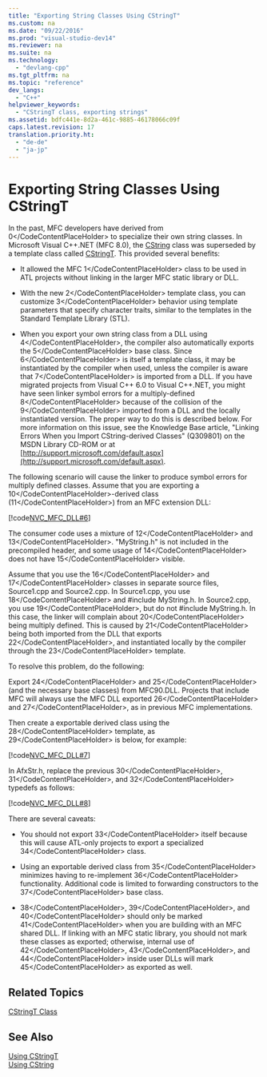 ```yaml
---
title: "Exporting String Classes Using CStringT"
ms.custom: na
ms.date: "09/22/2016"
ms.prod: "visual-studio-dev14"
ms.reviewer: na
ms.suite: na
ms.technology: 
  - "devlang-cpp"
ms.tgt_pltfrm: na
ms.topic: "reference"
dev_langs: 
  - "C++"
helpviewer_keywords: 
  - "CStringT class, exporting strings"
ms.assetid: bdfc441e-8d2a-461c-9885-46178066c09f
caps.latest.revision: 17
translation.priority.ht: 
  - "de-de"
  - "ja-jp"
---
```

# Exporting String Classes Using CStringT
In the past, MFC developers have derived from <CodeContentPlaceHolder>0\</CodeContentPlaceHolder> to specialize their own string classes. In Microsoft Visual C++.NET (MFC 8.0), the [CString](../vs140/using-cstring.md) class was superseded by a template class called [CStringT](../vs140/cstringt-class.md). This provided several benefits:  
  
-   It allowed the MFC <CodeContentPlaceHolder>1\</CodeContentPlaceHolder> class to be used in ATL projects without linking in the larger MFC static library or DLL.  
  
-   With the new <CodeContentPlaceHolder>2\</CodeContentPlaceHolder> template class, you can customize <CodeContentPlaceHolder>3\</CodeContentPlaceHolder> behavior using template parameters that specify character traits, similar to the templates in the Standard Template Library (STL).  
  
-   When you export your own string class from a DLL using <CodeContentPlaceHolder>4\</CodeContentPlaceHolder>, the compiler also automatically exports the <CodeContentPlaceHolder>5\</CodeContentPlaceHolder> base class. Since <CodeContentPlaceHolder>6\</CodeContentPlaceHolder> is itself a template class, it may be instantiated by the compiler when used, unless the compiler is aware that <CodeContentPlaceHolder>7\</CodeContentPlaceHolder> is imported from a DLL. If you have migrated projects from Visual C++ 6.0 to Visual C++.NET, you might have seen linker symbol errors for a multiply-defined <CodeContentPlaceHolder>8\</CodeContentPlaceHolder> because of the collision of the <CodeContentPlaceHolder>9\</CodeContentPlaceHolder> imported from a DLL and the locally instantiated version. The proper way to do this is described below. For more information on this issue, see the Knowledge Base article, "Linking Errors When you Import CString-derived Classes" (Q309801) on the MSDN Library CD-ROM or at [http://support.microsoft.com/default.aspx](http://support.microsoft.com/default.aspx).  
  
 The following scenario will cause the linker to produce symbol errors for multiply defined classes. Assume that you are exporting a <CodeContentPlaceHolder>10\</CodeContentPlaceHolder>-derived class (<CodeContentPlaceHolder>11\</CodeContentPlaceHolder>) from an MFC extension DLL:  
  
 [!code[NVC_MFC_DLL#6](../vs140/codesnippet/CPP/exporting-string-classes-using-cstringt_1.cpp)]  
  
 The consumer code uses a mixture of <CodeContentPlaceHolder>12\</CodeContentPlaceHolder> and <CodeContentPlaceHolder>13\</CodeContentPlaceHolder>. "MyString.h" is not included in the precompiled header, and some usage of <CodeContentPlaceHolder>14\</CodeContentPlaceHolder> does not have <CodeContentPlaceHolder>15\</CodeContentPlaceHolder> visible.  
  
 Assume that you use the <CodeContentPlaceHolder>16\</CodeContentPlaceHolder> and <CodeContentPlaceHolder>17\</CodeContentPlaceHolder> classes in separate source files, Source1.cpp and Source2.cpp. In Source1.cpp, you use <CodeContentPlaceHolder>18\</CodeContentPlaceHolder> and #include MyString.h. In Source2.cpp, you use <CodeContentPlaceHolder>19\</CodeContentPlaceHolder>, but do not #include MyString.h. In this case, the linker will complain about <CodeContentPlaceHolder>20\</CodeContentPlaceHolder> being multiply defined. This is caused by <CodeContentPlaceHolder>21\</CodeContentPlaceHolder> being both imported from the DLL that exports <CodeContentPlaceHolder>22\</CodeContentPlaceHolder>, and instantiated locally by the compiler through the <CodeContentPlaceHolder>23\</CodeContentPlaceHolder> template.  
  
 To resolve this problem, do the following:  
  
 Export <CodeContentPlaceHolder>24\</CodeContentPlaceHolder> and <CodeContentPlaceHolder>25\</CodeContentPlaceHolder> (and the necessary base classes) from MFC90.DLL. Projects that include MFC will always use the MFC DLL exported <CodeContentPlaceHolder>26\</CodeContentPlaceHolder> and <CodeContentPlaceHolder>27\</CodeContentPlaceHolder>, as in previous MFC implementations.  
  
 Then create a exportable derived class using the <CodeContentPlaceHolder>28\</CodeContentPlaceHolder> template, as <CodeContentPlaceHolder>29\</CodeContentPlaceHolder> is below, for example:  
  
 [!code[NVC_MFC_DLL#7](../vs140/codesnippet/CPP/exporting-string-classes-using-cstringt_2.cpp)]  
  
 In AfxStr.h, replace the previous <CodeContentPlaceHolder>30\</CodeContentPlaceHolder>, <CodeContentPlaceHolder>31\</CodeContentPlaceHolder>, and <CodeContentPlaceHolder>32\</CodeContentPlaceHolder> typedefs as follows:  
  
 [!code[NVC_MFC_DLL#8](../vs140/codesnippet/CPP/exporting-string-classes-using-cstringt_3.cpp)]  
  
 There are several caveats:  
  
-   You should not export <CodeContentPlaceHolder>33\</CodeContentPlaceHolder> itself because this will cause ATL-only projects to export a specialized <CodeContentPlaceHolder>34\</CodeContentPlaceHolder> class.  
  
-   Using an exportable derived class from <CodeContentPlaceHolder>35\</CodeContentPlaceHolder> minimizes having to re-implement <CodeContentPlaceHolder>36\</CodeContentPlaceHolder> functionality. Additional code is limited to forwarding constructors to the <CodeContentPlaceHolder>37\</CodeContentPlaceHolder> base class.  
  
-   <CodeContentPlaceHolder>38\</CodeContentPlaceHolder>, <CodeContentPlaceHolder>39\</CodeContentPlaceHolder>, and <CodeContentPlaceHolder>40\</CodeContentPlaceHolder> should only be marked <CodeContentPlaceHolder>41\</CodeContentPlaceHolder> when you are building with an MFC shared DLL. If linking with an MFC static library, you should not mark these classes as exported; otherwise, internal use of <CodeContentPlaceHolder>42\</CodeContentPlaceHolder>, <CodeContentPlaceHolder>43\</CodeContentPlaceHolder>, and <CodeContentPlaceHolder>44\</CodeContentPlaceHolder> inside user DLLs will mark <CodeContentPlaceHolder>45\</CodeContentPlaceHolder> as exported as well.  
  
## Related Topics  
 [CStringT Class](../vs140/cstringt-class.md)  
  
## See Also  
 [Using CStringT](../vs140/using-cstringt.md)   
 [Using CString](../vs140/using-cstring.md)